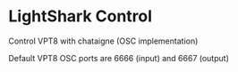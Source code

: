 # LightShark Control
Control VPT8 with chataigne (OSC implementation)

Default VPT8 OSC ports are 6666 (input) and 6667 (output) 